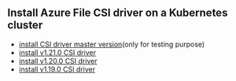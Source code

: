 ## Install Azure File CSI driver on a Kubernetes cluster

 - [install CSI driver master version](./install-csi-driver-master.md)(only for testing purpose)
 - [install v1.21.0 CSI driver](./install-csi-driver-v1.21.0.md)
 - [install v1.20.0 CSI driver](./install-csi-driver-v1.20.0.md)
 - [install v1.19.0 CSI driver](./install-csi-driver-v1.19.0.md)
